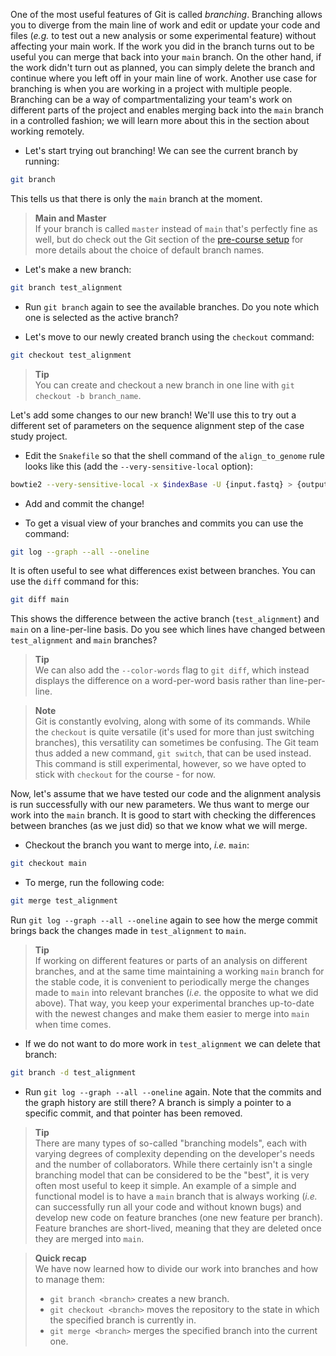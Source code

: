 One of the most useful features of Git is called *branching*. Branching allows
you to diverge from the main line of work and edit or update your code and
files (*e.g.* to test out a new analysis or some experimental feature) without
affecting your main work. If the work you did in the branch turns out to be
useful you can merge that back into your `main` branch. On the other hand, if
the work didn't turn out as planned, you can simply delete the branch and
continue where you left off in your main line of work. Another use case for
branching is when you are working in a project with multiple people. Branching
can be a way of compartmentalizing your team's work on different parts of the
project and enables merging back into the `main` branch in a controlled
fashion; we will learn more about this in the section about working remotely.

* Let's start trying out branching! We can see the current branch by running:

```bash
git branch
```

This tells us that there is only the `main` branch at the moment.

> **Main and Master** <br>
> If your branch is called `master` instead of `main` that's perfectly fine as
> well, but do check out the Git section of the [pre-course setup](pre-course-setup)
> for more details about the choice of default branch names.

* Let's make a new branch:

```bash
git branch test_alignment
```

* Run `git branch` again to see the available branches. Do you note which one
  is selected as the active branch?

* Let's move to our newly created branch using the `checkout` command:

```bash
git checkout test_alignment
```

> **Tip** <br>
> You can create and checkout a new branch in one line with `git checkout -b
> branch_name`.

Let's add some changes to our new branch! We'll use this to try out a different
set of parameters on the sequence alignment step of the case study project.

* Edit the `Snakefile` so that the shell command of the `align_to_genome` rule
  looks like this (add the `--very-sensitive-local` option):

```bash
bowtie2 --very-sensitive-local -x $indexBase -U {input.fastq} > {output} 2> {log}
```

* Add and commit the change!

* To get a visual view of your branches and commits you can use the command:

```bash
git log --graph --all --oneline
```

It is often useful to see what differences exist between branches.
You can use the `diff` command for this:

```bash
git diff main
```

This shows the difference between the active branch (`test_alignment`) and
`main` on a line-per-line basis. Do you see which lines have changed between
`test_alignment` and `main` branches?

> **Tip** <br>
> We can also add the `--color-words` flag to `git diff`, which instead
> displays the difference on a word-per-word basis rather than line-per-line.

> **Note** <br>
> Git is constantly evolving, along with some of its commands. While the
> `checkout` is quite versatile (it's used for more than just switching
> branches), this versatility can sometimes be confusing. The Git team thus
> added a new command, `git switch`, that can be used instead. This command is
> still experimental, however, so we have opted to stick with `checkout` for
> the course - for now.

Now, let's assume that we have tested our code and the alignment analysis is run
successfully with our new parameters. We thus want to merge our work into the
`main` branch. It is good to start with checking the differences between
branches (as we just did) so that we know what we will merge.

* Checkout the branch you want to merge into, *i.e.* `main`:

```bash
git checkout main
```

* To merge, run the following code:

```bash
git merge test_alignment
```

Run `git log --graph --all --oneline` again to see how the merge commit brings
back the changes made in `test_alignment` to `main`.

> **Tip** <br>
> If working on different features or parts of an analysis on different
> branches, and at the same time maintaining a working `main` branch for the
> stable code, it is convenient to periodically merge the changes made to
> `main` into relevant branches (*i.e.* the opposite to what we did above).
> That way, you keep your experimental branches up-to-date with the newest
> changes and make them easier to merge into `main` when time comes.

* If we do not want to do more work in `test_alignment` we can delete that
  branch:

```bash
git branch -d test_alignment
```

* Run `git log --graph --all --oneline` again. Note that the commits and
  the graph history are still there? A branch is simply a pointer to a
  specific commit, and that pointer has been removed.

> **Tip** <br>
> There are many types of so-called "branching models", each with varying
> degrees of complexity depending on the developer's needs and the number of
> collaborators. While there certainly isn't a single branching model that
> can be considered to be the "best", it is very often most useful to keep it
> simple. An example of a simple and functional model is to have a `main`
> branch that is always working (*i.e.* can successfully run all your code
> and without known bugs) and develop new code on feature branches (one new
> feature per branch). Feature branches are short-lived, meaning that they
> are deleted once they are merged into `main`.

> **Quick recap** <br>
> We have now learned how to divide our work into branches and how to manage
> them:
>
> - `git branch <branch>` creates a new branch.
> - `git checkout <branch>` moves the repository to the state in which the
>   specified branch is currently in.
> - `git merge <branch>` merges the specified branch into the current one.
